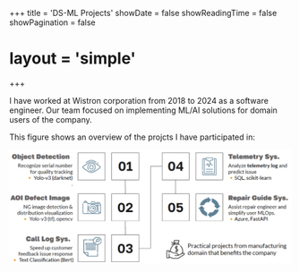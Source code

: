 +++
title = 'DS-ML Projects'
showDate = false
showReadingTime = false
showPagination = false
# layout = 'simple'
+++

I have worked at Wistron corporation from 2018 to 2024 as a software engineer.
Our team focused on implementing ML/AI solutions for domain users of the company. 

This figure shows an overview of the projcts I have participated in:

![projects](wistron_projects.png)
